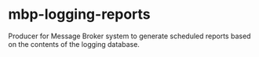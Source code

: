 mbp-logging-reports
===================

Producer for Message Broker system to generate scheduled reports based on the contents of the logging database.
